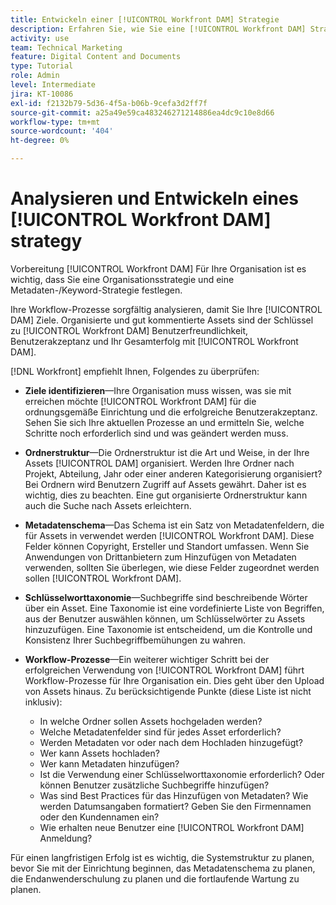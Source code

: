 ```yaml
---
title: Entwickeln einer [!UICONTROL Workfront DAM] Strategie
description: Erfahren Sie, wie Sie eine [!UICONTROL Workfront DAM] Strategie.
activity: use
team: Technical Marketing
feature: Digital Content and Documents
type: Tutorial
role: Admin
level: Intermediate
jira: KT-10086
exl-id: f2132b79-5d36-4f5a-b06b-9cefa3d2ff7f
source-git-commit: a25a49e59ca483246271214886ea4dc9c10e8d66
workflow-type: tm+mt
source-wordcount: '404'
ht-degree: 0%

---
```


# Analysieren und Entwickeln eines [!UICONTROL Workfront DAM] strategy

Vorbereitung [!UICONTROL Workfront DAM] Für Ihre Organisation ist es wichtig, dass Sie eine Organisationsstrategie und eine Metadaten-/Keyword-Strategie festlegen.

Ihre Workflow-Prozesse sorgfältig analysieren, damit Sie Ihre [!UICONTROL DAM] Ziele. Organisierte und gut kommentierte Assets sind der Schlüssel zu [!UICONTROL Workfront DAM] Benutzerfreundlichkeit, Benutzerakzeptanz und Ihr Gesamterfolg mit [!UICONTROL Workfront DAM].

[!DNL Workfront] empfiehlt Ihnen, Folgendes zu überprüfen:

* **Ziele identifizieren**—Ihre Organisation muss wissen, was sie mit erreichen möchte [!UICONTROL Workfront DAM] für die ordnungsgemäße Einrichtung und die erfolgreiche Benutzerakzeptanz. Sehen Sie sich Ihre aktuellen Prozesse an und ermitteln Sie, welche Schritte noch erforderlich sind und was geändert werden muss.
* **Ordnerstruktur**—Die Ordnerstruktur ist die Art und Weise, in der Ihre Assets [!UICONTROL DAM] organisiert. Werden Ihre Ordner nach Projekt, Abteilung, Jahr oder einer anderen Kategorisierung organisiert? Bei Ordnern wird Benutzern Zugriff auf Assets gewährt. Daher ist es wichtig, dies zu beachten. Eine gut organisierte Ordnerstruktur kann auch die Suche nach Assets erleichtern.
* **Metadatenschema**—Das Schema ist ein Satz von Metadatenfeldern, die für Assets in verwendet werden [!UICONTROL Workfront DAM]. Diese Felder können Copyright, Ersteller und Standort umfassen. Wenn Sie Anwendungen von Drittanbietern zum Hinzufügen von Metadaten verwenden, sollten Sie überlegen, wie diese Felder zugeordnet werden sollen [!UICONTROL Workfront DAM].
* **Schlüsselworttaxonomie**—Suchbegriffe sind beschreibende Wörter über ein Asset. Eine Taxonomie ist eine vordefinierte Liste von Begriffen, aus der Benutzer auswählen können, um Schlüsselwörter zu Assets hinzuzufügen. Eine Taxonomie ist entscheidend, um die Kontrolle und Konsistenz Ihrer Suchbegriffbemühungen zu wahren.
* **Workflow-Prozesse**—Ein weiterer wichtiger Schritt bei der erfolgreichen Verwendung von [!UICONTROL Workfront DAM] führt Workflow-Prozesse für Ihre Organisation ein. Dies geht über den Upload von Assets hinaus. Zu berücksichtigende Punkte (diese Liste ist nicht inklusiv):

   * In welche Ordner sollen Assets hochgeladen werden?
   * Welche Metadatenfelder sind für jedes Asset erforderlich?
   * Werden Metadaten vor oder nach dem Hochladen hinzugefügt?
   * Wer kann Assets hochladen?
   * Wer kann Metadaten hinzufügen?
   * Ist die Verwendung einer Schlüsselworttaxonomie erforderlich? Oder können Benutzer zusätzliche Suchbegriffe hinzufügen?
   * Was sind Best Practices für das Hinzufügen von Metadaten? Wie werden Datumsangaben formatiert? Geben Sie den Firmennamen oder den Kundennamen ein?
   * Wie erhalten neue Benutzer eine [!UICONTROL Workfront DAM] Anmeldung?

Für einen langfristigen Erfolg ist es wichtig, die Systemstruktur zu planen, bevor Sie mit der Einrichtung beginnen, das Metadatenschema zu planen, die Endanwenderschulung zu planen und die fortlaufende Wartung zu planen.
